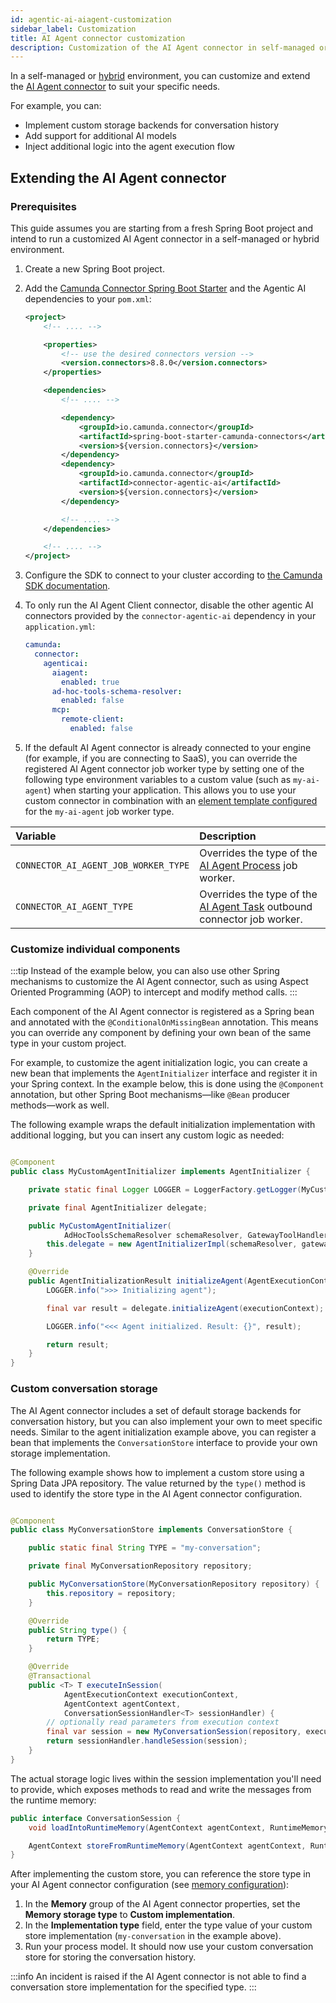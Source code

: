 ```yaml
---
id: agentic-ai-aiagent-customization
sidebar_label: Customization
title: AI Agent connector customization
description: Customization of the AI Agent connector in self-managed or hybrid deployments
---
```


In a self-managed or [hybrid](../../../reference/glossary.md#hybrid-mode) environment, you can customize and extend the [AI Agent connector](./agentic-ai-aiagent.md) to suit your specific needs.

For example, you can:

- Implement custom storage backends for conversation history
- Add support for additional AI models
- Inject additional logic into the agent execution flow

## Extending the AI Agent connector

### Prerequisites

This guide assumes you are starting from a fresh Spring Boot project and intend to run a customized AI Agent connector in a self-managed or hybrid environment.

1. Create a new Spring Boot project.
2. Add the [Camunda Connector Spring Boot Starter](../custom-built-connectors/connector-sdk.md#spring-boot-starter-runtime) and the Agentic AI dependencies to your `pom.xml`:

   ```xml
   <project>
       <!-- .... -->

       <properties>
           <!-- use the desired connectors version -->
           <version.connectors>8.8.0</version.connectors>
       </properties>

       <dependencies>
           <!-- .... -->

           <dependency>
               <groupId>io.camunda.connector</groupId>
               <artifactId>spring-boot-starter-camunda-connectors</artifactId>
               <version>${version.connectors}</version>
           </dependency>
           <dependency>
               <groupId>io.camunda.connector</groupId>
               <artifactId>connector-agentic-ai</artifactId>
               <version>${version.connectors}</version>
           </dependency>

           <!-- .... -->
       </dependencies>

       <!-- .... -->
   </project>
   ```

3. Configure the SDK to connect to your cluster according
   to [the Camunda SDK documentation](../../../apis-tools/camunda-spring-boot-starter/getting-started.md#configuring-the-camunda-8-connection).
4. To only run the AI Agent Client connector, disable the other agentic AI connectors provided by the `connector-agentic-ai` dependency in your `application.yml`:

   ```yaml
   camunda:
     connector:
       agenticai:
         aiagent:
           enabled: true
         ad-hoc-tools-schema-resolver:
           enabled: false
         mcp:
           remote-client:
             enabled: false
   ```

5. If the default AI Agent connector is already connected to your engine (for example, if you are connecting to SaaS), you can override the registered AI Agent connector job worker type by setting one of the following type environment variables to a custom value (such as `my-ai-agent`) when starting your application.
   This allows you to use your custom connector in combination with an [element template configured](../use-connectors-in-hybrid-mode.md) for the `my-ai-agent` job worker type.

| Variable                             | Description                                                                                            |
| :----------------------------------- | :----------------------------------------------------------------------------------------------------- |
| `CONNECTOR_AI_AGENT_JOB_WORKER_TYPE` | Overrides the type of the [AI Agent Process](./agentic-ai-aiagent-process.md) job worker.              |
| `CONNECTOR_AI_AGENT_TYPE`            | Overrides the type of the [AI Agent Task](./agentic-ai-aiagent-task.md) outbound connector job worker. |

### Customize individual components

:::tip
Instead of the example below, you can also use other Spring mechanisms to customize the AI Agent connector, such as using Aspect Oriented Programming (AOP) to intercept and modify method calls.
:::

Each component of the AI Agent connector is registered as a Spring bean and annotated with the `@ConditionalOnMissingBean` annotation. This means you can override any component by defining your own bean of the same type in your custom project.

For example, to customize the agent initialization logic, you can create a new bean that implements the `AgentInitializer` interface and register it in your Spring context. In the example below, this is done using the `@Component` annotation, but other Spring Boot mechanisms—like `@Bean` producer methods—work as well.

The following example wraps the default initialization implementation with additional logging, but you can insert any custom logic as needed:

```java

@Component
public class MyCustomAgentInitializer implements AgentInitializer {

    private static final Logger LOGGER = LoggerFactory.getLogger(MyCustomAgentInitializer.class);

    private final AgentInitializer delegate;

    public MyCustomAgentInitializer(
            AdHocToolsSchemaResolver schemaResolver, GatewayToolHandlerRegistry gatewayToolHandlers) {
        this.delegate = new AgentInitializerImpl(schemaResolver, gatewayToolHandlers);
    }

    @Override
    public AgentInitializationResult initializeAgent(AgentExecutionContext executionContext) {
        LOGGER.info(">>> Initializing agent");

        final var result = delegate.initializeAgent(executionContext);

        LOGGER.info("<<< Agent initialized. Result: {}", result);

        return result;
    }
}
```

### Custom conversation storage

The AI Agent connector includes a set of default storage backends for conversation history, but you can also implement your own to meet specific needs. Similar to the agent initialization example above, you can register a bean that implements the `ConversationStore` interface to provide your own storage implementation.

The following example shows how to implement a custom store using a Spring Data JPA repository. The value returned by the `type()` method is used to identify the store type in the AI Agent connector configuration.

```java

@Component
public class MyConversationStore implements ConversationStore {

    public static final String TYPE = "my-conversation";

    private final MyConversationRepository repository;

    public MyConversationStore(MyConversationRepository repository) {
        this.repository = repository;
    }

    @Override
    public String type() {
        return TYPE;
    }

    @Override
    @Transactional
    public <T> T executeInSession(
            AgentExecutionContext executionContext,
            AgentContext agentContext,
            ConversationSessionHandler<T> sessionHandler) {
        // optionally read parameters from execution context
        final var session = new MyConversationSession(repository, executionContext.jobContext());
        return sessionHandler.handleSession(session);
    }
}
```

The actual storage logic lives within the session implementation you'll need to provide, which exposes methods to read and write the messages from the runtime memory:

```java
public interface ConversationSession {
    void loadIntoRuntimeMemory(AgentContext agentContext, RuntimeMemory memory);

    AgentContext storeFromRuntimeMemory(AgentContext agentContext, RuntimeMemory memory);
}
```

After implementing the custom store, you can reference the store type in your AI Agent connector configuration (see [memory configuration](./agentic-ai-aiagent.md#memory)):

1. In the **Memory** group of the AI Agent connector properties, set the **Memory storage type** to **Custom implementation**.
2. In the **Implementation type** field, enter the type value of your custom store implementation (`my-conversation` in the example above).
3. Run your process model. It should now use your custom conversation store for storing the conversation history.

:::info
An incident is raised if the AI Agent connector is not able to find a conversation store implementation for the specified type.
:::
